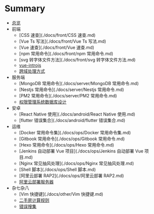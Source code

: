 # Summary

* [总览](README.md)
* 前端
	* [CSS 速查](./docs/front/CSS 速查.md)
	* [Vue Ts 写法](./docs/front/Vue Ts 写法.md)
	* [Vue 速查](./docs/front/Vue 速查.md)
	* [npm 常用命令](./docs/front/npm 常用命令.md)
	* [svg 转字体文件方法](./docs/front/svg 转字体文件方法.md)
	* [vue-introjs](./docs/front/vue-introjs.md)
	* [跨域处理方式](./docs/front/跨域处理方式.md)
* 服务端
	* [MongoDB 常用命令](./docs/server/MongoDB 常用命令.md)
	* [Nestjs 常用命令](./docs/server/Nestjs 常用命令.md)
	* [PM2 常用命令](./docs/server/PM2 常用命令.md)
	* [权限管理系统数据库设计](./docs/server/权限管理系统数据库设计.md)
* 安卓
	* [React Native 使用](./docs/android/React Native 使用.md)
	* [flutter 错误集合](./docs/android/flutter 错误集合.md)
* 运维
	* [Docker 常用命令集](./docs/ops/Docker 常用命令集.md)
	* [Gitbook 常用命令](./docs/ops/Gitbook 常用命令.md)
	* [Hexo 常用命令](./docs/ops/Hexo 常用命令.md)
	* [Jenkins 自动部署 Vue 项目](./docs/ops/Jenkins 自动部署 Vue 项目.md)
	* [Nginx 常见抽风处理](./docs/ops/Nginx 常见抽风处理.md)
	* [Shell 脚本](./docs/ops/Shell 脚本.md)
	* [阿里云部署 RAP2](./docs/ops/阿里云部署 RAP2.md)
	* [阿里云部署服务器](./docs/ops/阿里云部署服务器.md)
* 杂七杂八
	* [Vim 快捷键](./docs/other/Vim 快捷键.md)
	* [二手房计算规则](./docs/other/二手房计算规则.md)
	* [错误搜集](./docs/other/错误搜集.md)
